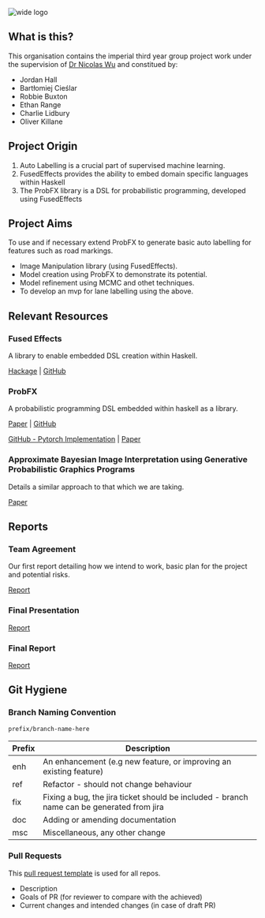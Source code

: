 ![wide logo](https://user-images.githubusercontent.com/44177991/194967300-52177111-5c48-4012-8051-44319c14f914.png)
## What is this?
This organisation contains the imperial third year group project work under the supervision of [Dr Nicolas Wu](https://www.imperial.ac.uk/people/n.wu) and constitued by:
- Jordan Hall
- Bartłomiej Cieślar
- Robbie Buxton
- Ethan Range
- Charlie Lidbury
- Oliver Killane

## Project Origin
1. Auto Labelling is a crucial part of supervised machine learning.
2. FusedEffects provides the ability to embed domain specific languages within Haskell
3. The ProbFX library is a DSL for probabilistic programming, developed using FusedEffects

## Project Aims
To use and if necessary extend ProbFX to generate basic auto labelling for features such as road markings.

- Image Manipulation library (using FusedEffects).
- Model creation using ProbFX to demonstrate its potential.
- Model refinement using MCMC and othet techniques.
- To develop an mvp for lane labelling using the above.

## Relevant Resources
### Fused Effects
A library to enable embedded DSL creation within Haskell. 

[Hackage](https://hackage.haskell.org/package/fused-effects) | [GitHub](https://github.com/fused-effects/fused-effects)

### ProbFX
A probabilistic programming DSL embedded within haskell as a library.

[Paper](https://github.com/min-nguyen/prob-fx/raw/main/paper.pdf) | [GitHub](https://github.com/min-nguyen/prob-fx)

[GitHub - Pytorch Implementation](https://github.com/yuliangguo/Pytorch_Generalized_3D_Lane_Detection) | [Paper](https://www.ecva.net/papers/eccv_2020/papers_ECCV/papers/123660664.pdf)

### Approximate Bayesian Image Interpretation using Generative Probabilistic Graphics Programs
Details a similar approach to that which we are taking.

[Paper](https://arxiv.org/pdf/1307.0060.pdf)


## Reports
### Team Agreement
Our first report detailing how we intend to work, basic plan for the project and potential risks.

[Report](https://github.com/Functional-Labelling-Lab/.github/blob/master/reports/Team%20Agreement/Team_Agreement.pdf)

### Final Presentation
[Report](https://github.com/Functional-Labelling-Lab/.github/blob/master/reports/Final%20Presentation/SEGP_Final_Presentation.pdf)

### Final Report
[Report](https://github.com/Functional-Labelling-Lab/.github/blob/master/reports/Final%20Report/report.pdf)

## Git Hygiene
### Branch Naming Convention
```bash
prefix/branch-name-here
```

| Prefix | Description                                                                               |
|--------|-------------------------------------------------------------------------------------------|
| enh    | An enhancement (e.g new feature, or improving an existing feature)                        |
| ref    | Refactor - should not change behaviour                                                    |
| fix    | Fixing a bug, the jira ticket should be included - branch name can be generated from jira |
| doc    | Adding or amending documentation                                                          |
| msc    | Miscellaneous, any other change                                                           |

### Pull Requests
This [pull request template](./../pull_request_template.md) is used for all repos.
- Description
- Goals of PR (for reviewer to compare with the achieved)
- Current changes and intended changes (in case of draft PR)
